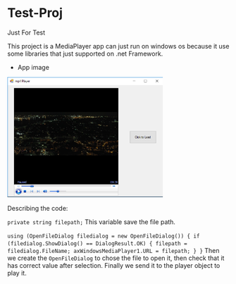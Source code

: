 # Test-Proj
Just For Test

This project is a MediaPlayer app can just run on windows os because it use some libraries that just supported on .net Framework.

* App image 
<p align="left">
  <img src="https://github.com/MMovasaghi/Test-Proj/blob/master/image.png" 
       width="70%" title="hover text">
</p>

Describing the code:

`
private string filepath;
`
This variable save the file path.

`
using (OpenFileDialog filedialog = new OpenFileDialog())
{
    if (filedialog.ShowDialog() == DialogResult.OK)
    {
        filepath = filedialog.FileName;
        axWindowsMediaPlayer1.URL = filepath;
    }
}
`
Then we create the `OpenFileDialog` to chose the file to open it, then check that it has correct value after selection.
Finally we send it to the player object to play it.
